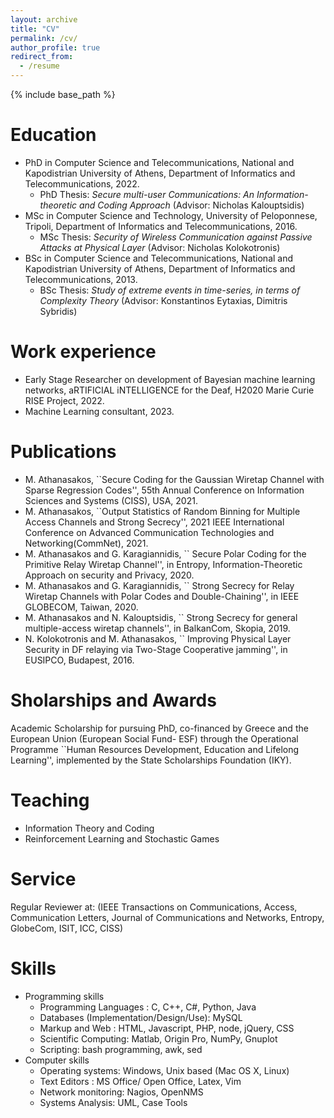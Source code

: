 ```yaml
---
layout: archive
title: "CV"
permalink: /cv/
author_profile: true
redirect_from:
  - /resume
---
```


{% include base_path %}

Education
======
* PhD in Computer Science and Telecommunications, National and Kapodistrian University of Athens, Department of Informatics and Telecommunications, 2022.
  * PhD Thesis: _Secure multi-user Communications: An Information-theoretic and Coding Approach_ (Advisor: Nicholas Kalouptsidis)	
* MSc in Computer Science and Technology, University of Peloponnese, Tripoli, Department of Informatics and Telecommunications, 2016.
  * MSc Thesis: _Security of Wireless Communication against Passive Attacks at Physical Layer_ (Advisor: Nicholas Kolokotronis)
* BSc in Computer Science and Telecommunications, National and Kapodistrian University of Athens, Department of Informatics and Telecommunications, 2013.
  * BSc Thesis: _Study of extreme events in time-series, in terms of Complexity Theory_ (Advisor: Konstantinos Eytaxias, Dimitris Sybridis)

Work experience
======
*  Early Stage Researcher on development of Bayesian machine learning networks, aRTIFICIAL iNTELLIGENCE for the Deaf, H2020 Marie Curie RISE Project, 2022.
*  Machine Learning consultant, 2023.

Publications
======
  * M. Athanasakos, ``Secure Coding for the Gaussian Wiretap Channel with Sparse Regression Codes'', 55th Annual Conference on Information Sciences and Systems (CISS), USA, 2021.
  * M. Athanasakos, ``Output Statistics of Random Binning for Multiple Access Channels and Strong Secrecy'', 2021 IEEE International Conference on Advanced Communication Technologies and Networking(CommNet), 2021.
  * M. Athanasakos and G. Karagiannidis, `` Secure Polar Coding for the Primitive Relay Wiretap Channel'', in Entropy, Information-Theoretic Approach on security and Privacy, 2020.
  * M. Athanasakos and G. Karagiannidis, `` Strong Secrecy for Relay Wiretap Channels with Polar Codes and Double-Chaining'', in IEEE GLOBECOM, Taiwan, 2020.
  * M. Athanasakos and N. Kalouptsidis, `` Strong Secrecy for general multiple-access wiretap channels'', in BalkanCom, Skopia, 2019.
  * N. Kolokotronis and M. Athanasakos, `` Improving Physical Layer Security in DF relaying via Two-Stage Cooperative jamming'', in EUSIPCO, Budapest, 2016.


Sholarships and Awards
=====
Academic Scholarship for pursuing PhD, co-financed by Greece and the European Union (European Social Fund- ESF) through the Operational Programme ``Human Resources Development, Education and Lifelong Learning'', implemented by the State Scholarships Foundation (IKY).

  
Teaching
======
   * Information Theory and Coding
   * Reinforcement Learning and Stochastic Games

  
Service 
======
Regular Reviewer at: (IEEE Transactions on Communications, Access, Communication Letters, Journal of
Communications and Networks, Entropy, GlobeCom, ISIT, ICC, CISS)

Skills
======
* Programming skills
  * Programming Languages : C, C++, C\#, Python, Java
  * Databases (Implementation/Design/Use): MySQL
  * Markup and Web : HTML, Javascript, PHP, node, jQuery, CSS
  * Scientific Computing: Matlab, Origin Pro, NumPy, Gnuplot
  * Scripting: bash programming, awk, sed
* Computer skills
  * Operating systems: Windows, Unix based (Mac OS X, Linux)
  * Text Editors : MS Office/ Open Office, Latex, Vim
  * Network monitoring: Nagios, OpenNMS
  * Systems Analysis: UML, Case Tools

